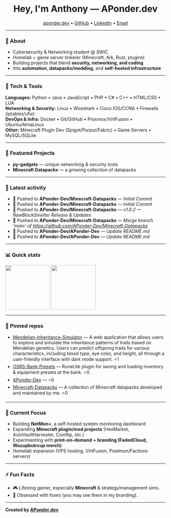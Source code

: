<!-- Profile Header -->
<h1 align="center">Hey, I'm Anthony — APonder.dev</h1>
<p align="center">
  <a href="https://aponder.dev">aponder.dev</a> •
  <a href="https://github.com/APonder-Dev">GitHub</a> •
  <a href="https://www.linkedin.com/in/anthony-ponder">LinkedIn</a> •
  <a href="mailto:anthony@aponder.dev">Email</a>
</p>

---

### 🚀 About
- Cybersecurity & Networking student @ SWIC  
- Homelab + game server tinkerer (Minecraft, Ark, Rust, plugins)  
- Building projects that blend **security, networking, and coding**  
- Into **automation**, **datapacks/modding**, and **self-hosted infrastructure**   

---

### 🧰 Tech & Tools
**Languages:** Python • Java • JavaScript • PHP • C# • C++ • HTML/CSS • LUA  
**Networking & Security:** Linux • Wireshark • Cisco IOS/CCNA • Firewalls (iptables/ufw)  
**DevOps & Infra:** Docker • Git/GitHub • Proxmox/VirtFusion • Ubuntu/AlmaLinux  
**Other:** Minecraft Plugin Dev (Spigot/Purpur/Fabric) • Game Servers • MySQL/SQLite  

---

### 📌 Featured Projects
- **py-gadgets** — unique networking & security tools  
- **Minecraft Datapacks** — a growing collection of datapacks 
---

### 📝 Latest activity
<!--RECENT_ACTIVITY:START-->
- 🔨 Pushed to **APonder-Dev/Minecraft-Datapacks** — _Initial Commit_
- 🔨 Pushed to **APonder-Dev/Minecraft-Datapacks** — _Initial Commit_
- 🔨 Pushed to **APonder-Dev/Minecraft-Datapacks** — _v1.0.2 — RawBlockSmelter Release & Updates_
- 🔨 Pushed to **APonder-Dev/Minecraft-Datapacks** — _Merge branch 'main' of https://github.com/APonder-Dev/Minecraft-Datapacks_
- 🔨 Pushed to **APonder-Dev/APonder-Dev** — _Update README.md_
- 🔨 Pushed to **APonder-Dev/APonder-Dev** — _Update README.md_
<!--RECENT_ACTIVITY:END-->

---

### 📊 Quick stats
<!--STATS:START-->
<p>
  <img src="https://github-readme-stats.vercel.app/api?username=APonder-Dev&show_icons=true&hide_title=true" height="140" />
  <img src="https://github-readme-stats.vercel.app/api/top-langs/?username=APonder-Dev&layout=compact" height="140" />
</p>
<!--STATS:END-->

---

### 🔗 Pinned repos
<!--PINNED:START-->
- [Mendelian-Inheritance-Simulator](https://github.com/APonder-Dev/Mendelian-Inheritance-Simulator) — A web application that allows users to explore and simulate the inheritance patterns of traits based on Mendelian genetics. Users can predict offspring traits for various characteristics, including blood type, eye color, and height, all through a user-friendly interface with dark mode support. ⭐1
- [OSRS-Bank-Presets](https://github.com/APonder-Dev/OSRS-Bank-Presets) — RuneLite plugin for saving and loading inventory & equipment presets at the bank. ⭐0
- [APonder-Dev](https://github.com/APonder-Dev/APonder-Dev) —  ⭐0
- [Minecraft-Datapacks](https://github.com/APonder-Dev/Minecraft-Datapacks) — A collection of Minecraft datapacks developed and maintained by me. ⭐0
<!--PINNED:END-->

---

### 🌱 Current Focus
- Building **NetMon+**, a self-hosted system monitoring dashboard  
- Expanding **Minecraft plugin/mod projects** (HexMarket, AutoVaultHarvester, Coinflip, etc.)  
- Experimenting with **print-on-demand + branding (FadedCloud, Wazupbutrcup merch)**  
- Homelab expansion (VPS hosting, VirtFusion, Pixelmon/Factions servers)  

---

### ⚡ Fun Facts
- 🎮 Lifelong gamer, especially **Minecraft** & strategy/management sims.  
- 🦊 Obsessed with foxes (you may see them in my branding).  

---

**Created by [APonder.dev](https://aponder.dev)**

